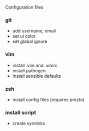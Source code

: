 Configuration files

### git

* add username, email
* set ui color
* set global ignore

### vim

* install .vim and .vimrc
* install pathogen
* install sensible defaults

### zsh

* install config files (requires prezto)

### install script

* create symlinks
